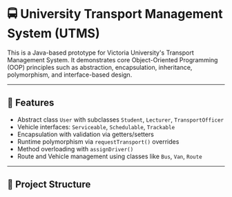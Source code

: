 # 🚍 University Transport Management System (UTMS)

This is a Java-based prototype for Victoria University's Transport Management System. It demonstrates core Object-Oriented Programming (OOP) principles such as abstraction, encapsulation, inheritance, polymorphism, and interface-based design.

---

## 🧰 Features

- Abstract class `User` with subclasses `Student`, `Lecturer`, `TransportOfficer`
- Vehicle interfaces: `Serviceable`, `Schedulable`, `Trackable`
- Encapsulation with validation via getters/setters
- Runtime polymorphism via `requestTransport()` overrides
- Method overloading with `assignDriver()`
- Route and Vehicle management using classes like `Bus`, `Van`, `Route`

---

## 📁 Project Structure

